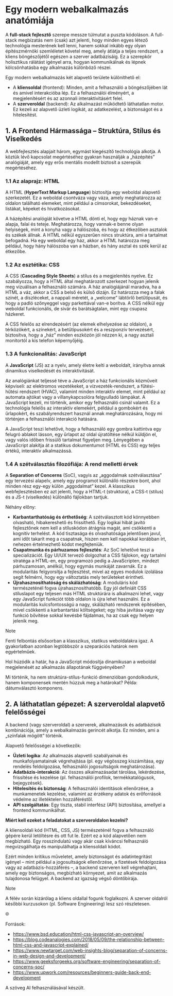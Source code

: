 # Egy modern webalkalmazás anatómiája

A **full-stack fejlesztő** szerepe messze túlmutat a puszta kódoláson. A full-stack megbízatás nem (csak) azt jelenti, hogy minden egyes létező technológia mesterének kell lenni, hanem sokkal inkább egy olyan építészmérnöki szemléletet követel meg, amely átlátja a teljes rendszert, a kliens böngészőjétől egészen a szerver adatbázisáig. Ez a szerepkör holisztikus rálátást igényel arra, hogyan kommunikálnak és lépnek kölcsönhatásba egy alkalmazás különböző részei.

Egy modern webalkalmazás két alapvető területe különíthető el:
- A **kliensoldal** (frontend): Minden, amit a felhasználó a böngészőjében lát és amivel interakcióba lép. Ez a felhasználói élményért, a megjelenítésért és az azonnali interaktivitásért felel.
- A **szerveroldal** (backend): Az alkalmazást működtető láthatatlan motor. Ez kezeli az alapvető üzleti logikát, az adatkezelést, a biztonságot és a hitelesítést.

## 1. A Frontend Hármassága – Struktúra, Stílus és Viselkedés

A webfejlesztés alapjait három, egymást kiegészítő technológia alkotja. A köztük lévő kapcsolat megértéséhez gyakran használják a „házépítés” analógiáját, amely egy erős mentális modellt biztosít a szerepük megértéséhez.

### 1.1 Az alaprajz: HTML

A HTML (**HyperText Markup Language**) biztosítja egy weboldal alapvető szerkezetét. Ez a weboldal csontváza vagy váza, amely meghatározza az oldalon található elemeket, mint például a címsorokat, bekezdéseket, listákat, képeket és hivatkozásokat.

A házépítési analógiát követve a HTML dönti el, hogy egy háznak van-e alapja, falai és teteje. Meghatározza, hogy vannak-e benne olyan helyiségek, mint a konyha vagy a hálószoba, és hogy az étkezőben asztalok és székek állnak. A HTML nélkül egyszerűen nincs struktúra, ami a tartalmat befogadná. Ha egy weboldal egy ház, akkor a HTML határozza meg például, hogy hány hálószoba van a házban, és hány asztal és szék kerül az étkezőbe.

### 1.2 Az esztétika: CSS

A CSS (**Cascading Style Sheets**) a stílus és a megjelenítés nyelve. Ez szabályozza, hogy a HTML által meghatározott szerkezet hogyan jelenik meg vizuálisan a felhasználó számára. A ház analógiájánál maradva, ha a HTML a váz, akkor a CSS a belső és külső dizájn. Ez határozza meg a falak színét, a díszléceket, a nappali méretét, a „welcome” lábtörlő betűtípusát, és hogy a padló szőnyeggel vagy parkettával van-e borítva. A CSS nélkül egy weboldal funkcionális, de sivár és barátságtalan, mint egy csupasz házkeret.

A CSS felelős az elrendezésért (az elemek elhelyezése az oldalon), a térközökért, a színekért, a betűtípusokért és a reszponzív tervezésért, biztosítva, hogy a „ház” minden eszközön jól nézzen ki, a nagy asztali monitortól a kis telefon képernyőjéig.

### 1.3 A funkcionalitás: JavaScript

A **JavaScript** (JS) az a nyelv, amely életre kelti a weboldalt, irányítva annak dinamikus viselkedését és interaktivitását.

Az analógiánkat teljessé téve a JavaScript a ház funkcionális közműveit képviseli: az elektromos vezetékeket, a vízvezeték-rendszert, a fűtési-hűtési rendszert (HVAC), valamint minden interaktív elemet, mint például az automata ajtókat vagy a villanykapcsolóra felgyulladó lámpákat. A JavaScript kezeli, mi történik, amikor egy felhasználó csinál valamit. Ez a technológia felelős az interaktív elemekért, például a gombokért és űrlapokért, és szabályrendszert használ annak meghatározására, hogy mi történjen a felhasználói interakció hatására.

A JavaScript teszi lehetővé, hogy a felhasználó egy gombra kattintva egy felugró ablakot lásson, egy űrlapot az oldal újratöltése nélkül küldjön el, vagy valós időben frissülő tartalmat figyeljen meg. Lényegében a JavaScript alakítja át a statikus dokumentumot (HTML és CSS) egy teljes értékű, interaktív alkalmazássá.

### 1.4 A szétválasztás filozófiája: A rend melletti érvek

A **Separation of Concerns** (SoC), vagyis az „aggodalmak szétválasztása” egy tervezési alapelv, amely egy programot különálló részekre bont, ahol minden rész egy-egy külön „aggodalmat” kezel. A klasszikus webfejlesztésben ez azt jelenti, hogy a HTML-t (struktúra), a CSS-t (stílus) és a JS-t (viselkedés) különálló fájlokban tartjuk.

Néhány előny:
- **Karbantarthatóság és érthetőség**: A szétválasztott kód könnyebben olvasható, hibakereshető és frissíthető. Egy logikai hibát javító fejlesztőnek nem kell a stíluskódon átrágnia magát, ami csökkenti a kognitív terhelést. A kód tisztasága és olvashatósága jelentősen javul, ami időt takarít meg a csapatnak, hiszen nem kell napokkal korábban írt, nehezen értelmezhető kódot megfejteniük.
- **Csapatmunka és párhuzamos fejlesztés**: Az SoC lehetővé teszi a specializációt. Egy UI/UX tervező dolgozhat a CSS fájlokon, egy tartalmi stratéga a HTML-en, egy programozó pedig a JavaScripten, mindezt párhuzamosan, anélkül, hogy egymás munkáját zavarnák. Ez a modularitás felgyorsítja a fejlesztést, mivel az egyes modulok izolálása segít felmérni, hogy egy változtatás mely területeket érintheti.
- **Újrahasznosíthatóság és skálázhatóság**: A moduláris kód természeténél fogva újrahasznosíthatóbb. Egy jól definiált CSS stíluslapot egy teljesen más HTML struktúrára is alkalmazni lehet, vagy egy JavaScript funkciót több oldalon is újra lehet használni. Ez a modularitás kulcsfontosságú a nagy, skálázható rendszerek építésében, mivel csökkenti a karbantartási költségeket; egy hiba javítása vagy egy funkció bővítése sokkal kevésbé fájdalmas, ha az csak egy helyen jelenik meg.

> [!NOTE]
> Fenti felbontás elsősorban a klasszikus, statikus weboldalakra igaz. A gyakorlatban azonban legtöbbször a szeparációs határok nem egyértelműek. 
> 
> Hol húzódik a határ, ha a JavaScript módosítja dinamikusan a weboldal megjelenését az alkalmazás állapotának függvényében? 
>
> Mi történik, ha nem struktúra-stílus-funkció dimenzióban gondolkodunk, hanem komponensek mentén húzzuk meg a határokat? Példa: dátumválasztó komponens.

## 2. A láthatatlan gépezet: A szerveroldal alapvető felelősségei

A backend (vagy szerveroldal) a szerverek, alkalmazások és adatbázisok kombinációja, amely a webalkalmazás gerincét alkotja. Ez minden, ami a „színfalak mögött” történik.

Alapvető felelősségei a következők:
- **Üzleti logika**: Az alkalmazás alapvető szabályainak és munkafolyamatainak végrehajtása (pl. egy végösszeg kiszámítása, egy rendelés feldolgozása, felhasználói jogosultságok meghatározása).   
- **Adatbázis-interakció**: Az összes alkalmazásadat tárolása, lekérdezése, frissítése és kezelése (pl. felhasználói profilok, termékkatalógusok, bejegyzések).   
- **Hitelesítés és biztonság**: A felhasználói identitások ellenőrzése, a munkamenetek kezelése, valamint az érzékeny adatok és erőforrások védelme az illetéktelen hozzáféréstől.   
- **API szolgáltatás**: Egy tiszta, stabil interfész (API) biztosítása, amellyel a frontend kommunikálhat.

**Miért kell ezeket a feladatokat a szerveroldalon kezelni?**

A kliensoldali kód (HTML, CSS, JS) természeténél fogva a felhasználó gépére kerül letöltésre és ott fut le. Ezért ez a kód alapvetően nem megbízható. Egy rosszindulatú vagy akár csak kíváncsi felhasználó megvizsgálhatja és manipulálhatja a kliensoldali kódot.

Ezért minden kritikus műveletet, amely biztonságot és adatintegritást igényel – mint például a jogosultságok ellenőrzése, a fizetések feldolgozása vagy az adatbázis-hozzáférés –, a backend szerveren kell végrehajtani, amely egy biztonságos, megbízható környezet, amit az alkalmazás tulajdonosa felügyel. A backend az igazság végső döntőbírája.

> [!NOTE]
> A félév során kizárólag a kliens oldallal fogunk foglalkozni. A szerver oldalról későbbi kurzusokon (pl. Software Engineering) lesz szó részletesen.

🌐

Források:
- https://www.bsd.education/html-css-javascript-an-overview/
- https://blog.codeanalogies.com/2018/05/09/the-relationship-between-html-css-and-javascript-explained/
- https://www.newtarget.com/web-insights-blog/separation-of-concerns-in-web-design-and-development/
- https://www.geeksforgeeks.org/software-engineering/separation-of-concerns-soc/
- https://www.upwork.com/resources/beginners-guide-back-end-development

A szöveg AI felhasználásával készült.
